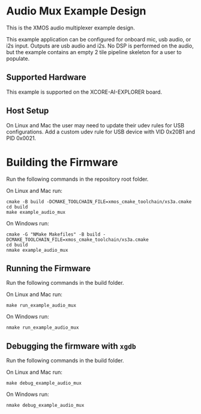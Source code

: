 # Audio Mux Example Design

This is the XMOS audio multiplexer example design.

This example application can be configured for onboard mic, usb audio, or i2s input.  Outputs are usb audio and i2s.  No DSP is performed on the audio, but the example contains an empty 2 tile pipeline skeleton for a user to populate.

## Supported Hardware

This example is supported on the XCORE-AI-EXPLORER board.

## Host Setup

On Linux and Mac the user may need to update their udev rules for USB configurations.  Add a custom udev rule for USB device with VID 0x20B1 and PID 0x0021.

# Building the Firmware

Run the following commands in the repository root folder.

On Linux and Mac run:

    cmake -B build -DCMAKE_TOOLCHAIN_FILE=xmos_cmake_toolchain/xs3a.cmake
    cd build
    make example_audio_mux

On Windows run:

    cmake -G "NMake Makefiles" -B build -DCMAKE_TOOLCHAIN_FILE=xmos_cmake_toolchain/xs3a.cmake
    cd build
    nmake example_audio_mux

## Running the Firmware

Run the following commands in the build folder.

On Linux and Mac run:


    make run_example_audio_mux

On Windows run:

    nmake run_example_audio_mux

## Debugging the firmware with `xgdb`

Run the following commands in the build folder.

On Linux and Mac run:

    make debug_example_audio_mux

On Windows run:

    nmake debug_example_audio_mux
